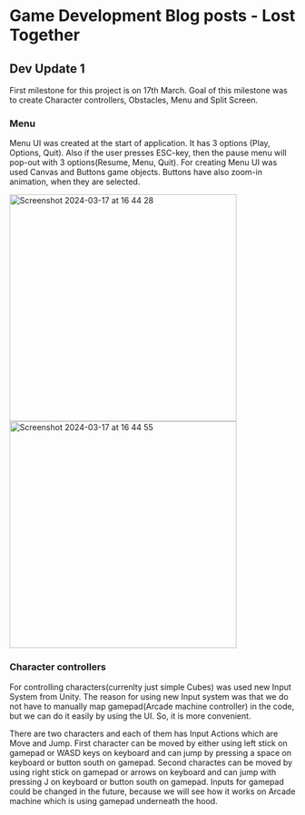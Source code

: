 # Game Development Blog posts - Lost Together

## Dev Update 1
First milestone for this project is on 17th March. Goal of this milestone was to create Character controllers, Obstacles, Menu and Split Screen.

### Menu
Menu UI was created at the start of application. It has 3 options (Play, Options, Quit). Also if the user presses ESC-key, then the pause menu will 
pop-out with 3 options(Resume, Menu, Quit).
For creating Menu UI was used Canvas and Buttons game objects. Buttons have also zoom-in animation, when they are selected.

<img width="400" alt="Screenshot 2024-03-17 at 16 44 28" src="https://github.com/Davidek776/GMD-Project/assets/62095094/2a9b0a21-9c00-43cd-85d4-cb1506ec79f8">
<img width="400" alt="Screenshot 2024-03-17 at 16 44 55" src="https://github.com/Davidek776/GMD-Project/assets/62095094/9e8aa114-c86a-4091-8e8b-bc033e1a568b">

### Character controllers
For controlling characters(currenlty just simple Cubes) was used new Input System from Unity. The reason for using new Input system was that we do not have to manually map gamepad(Arcade machine controller) in the code, but we can do it easily by using the UI. So, it is more convenient.

There are two characters and each of them has Input Actions which are Move and Jump. First character can be moved by either using left stick on gamepad or WASD keys on keyboard and can jump by pressing a space on keyboard or button south on gamepad. Second charactes can be moved by using right stick on gamepad or arrows on keyboard and can jump with pressing J on keyboard or button south on gamepad. Inputs for gamepad could be changed in the future, because we will see how it works on Arcade machine which is using gamepad underneath the hood.




